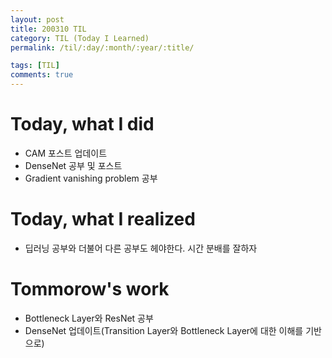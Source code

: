 ```yaml
---
layout: post
title: 200310 TIL
category: TIL (Today I Learned)
permalink: /til/:day/:month/:year/:title/

tags: [TIL]
comments: true
---
```


# Today, what I did
- CAM 포스트 업데이트
- DenseNet 공부 및 포스트
- Gradient vanishing problem 공부


# Today, what I realized
- 딥러닝 공부와 더불어 다른 공부도 헤야한다. 시간 분배를 잘하자


# Tommorow's work
- Bottleneck Layer와 ResNet 공부
- DenseNet 업데이트(Transition Layer와 Bottleneck Layer에 대한 이해를 기반으로)

